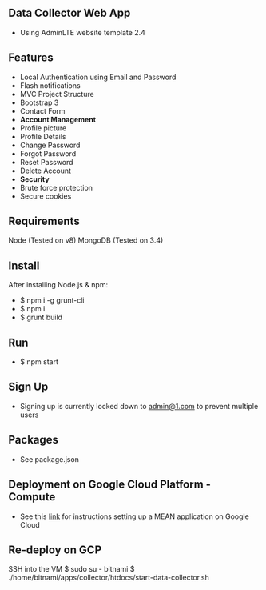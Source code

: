 Data Collector Web App
----------------------------------

 - Using AdminLTE website template 2.4

Features
--------

- Local Authentication using Email and Password
- Flash notifications
- MVC Project Structure
- Bootstrap 3
- Contact Form
- **Account Management**
 - Profile picture
 - Profile Details
 - Change Password
 - Forgot Password
 - Reset Password
 - Delete Account
- **Security**
 - Brute force protection
 - Secure cookies

Requirements
-------
Node (Tested on v8)
MongoDB (Tested on 3.4)

Install
-------
After installing Node.js & npm:
- $ npm i -g grunt-cli
- $ npm i
- $ grunt build

Run
-------
- $ npm start

Sign Up
-------
- Signing up is currently locked down to admin@1.com to prevent multiple users

Packages
--------
- See package.json

Deployment on Google Cloud Platform - Compute
--------
- See this  [link](https://cloud.google.com/community/tutorials/deploy-mean-app-mongodb-replication) for instructions setting up a MEAN application on Google Cloud

Re-deploy on GCP
--------
SSH into the VM
$ sudo su - bitnami
$ ./home/bitnami/apps/collector/htdocs/start-data-collector.sh
